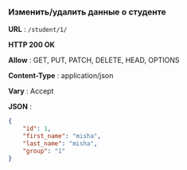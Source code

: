### Изменить/удалить данные о студенте 

**URL** : `/student/1/`

**HTTP 200 OK**

**Allow** : GET, PUT, PATCH, DELETE, HEAD, OPTIONS

**Content-Type** : application/json

**Vary** : Accept

**JSON** :
```json
{
    "id": 1,
    "first_name": "misha",
    "last_name": "misha",
    "group": "1"
}
```